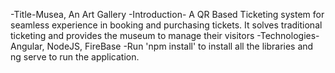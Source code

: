 -Title-Musea, An Art Gallery
-Introduction- A QR Based Ticketing system for seamless experience in booking and purchasing tickets. It solves traditional ticketing and provides the museum to manage their visitors
-Technologies- Angular, NodeJS, FireBase
-Run 'npm install' to install all the libraries and ng serve to run the application.
